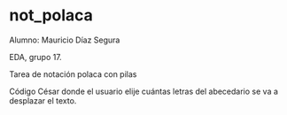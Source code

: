 # not_polaca

Alumno: Mauricio Díaz Segura

EDA, grupo 17.

Tarea de notación polaca con pilas

Código César donde el usuario elije cuántas letras del abecedario se va a desplazar el texto.
